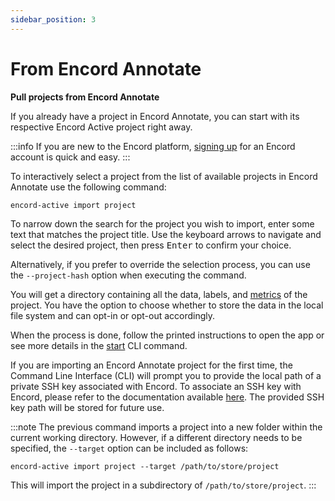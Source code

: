```yaml
---
sidebar_position: 3
---
```


# From Encord Annotate

**Pull projects from Encord Annotate**

If you already have a project in Encord Annotate, you can start with its respective Encord Active project right away.

:::info
If you are new to the Encord platform, [signing up][encord-sign-up] for an Encord account is quick and easy.
:::

To interactively select a project from the list of available projects in Encord Annotate use the following command:

```shell
encord-active import project
```

To narrow down the search for the project you wish to import, enter some text that matches the project title.
Use the keyboard arrows to navigate and select the desired project, then press <kbd>Enter</kbd> to confirm your choice.

Alternatively, if you prefer to override the selection process, you can use the `--project-hash` option when executing the command.

You will get a directory containing all the data, labels, and [metrics](/category/quality-metrics) of the project. You have the option to choose whether to store the data in the local file system and can opt-in or opt-out accordingly.

When the process is done, follow the printed instructions to open the app or see more details in the [start](../cli#start) CLI command.

If you are importing an Encord Annotate project for the first time, the Command Line Interface (CLI) will prompt you to provide the local path of a private SSH key associated with Encord.
To associate an SSH key with Encord, please refer to the documentation available [here][encord-docs-ssh].
The provided SSH key path will be stored for future use.

:::note
The previous command imports a project into a new folder within the current working directory. However, if a different directory needs to be specified, the `--target` option can be included as follows:

```shell
encord-active import project --target /path/to/store/project
```

This will import the project in a subdirectory of `/path/to/store/project`.
:::


[encord-docs-ssh]: https://docs.encord.com/admins/settings/public-keys/#set-up-public-key-authentication
[encord-sign-up]: https://app.encord.com/register
